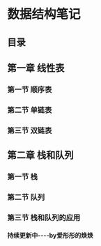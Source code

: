 # 数据结构笔记

## 目录

## 第一章 线性表

### 第一节 顺序表

### 第二节 单链表

### 第三节 双链表

## 第二章 栈和队列

### 第一节 栈

### 第二节 队列

### 第三节 栈和队列的应用



#### 持续更新中----by爱彤彤的焕焕

